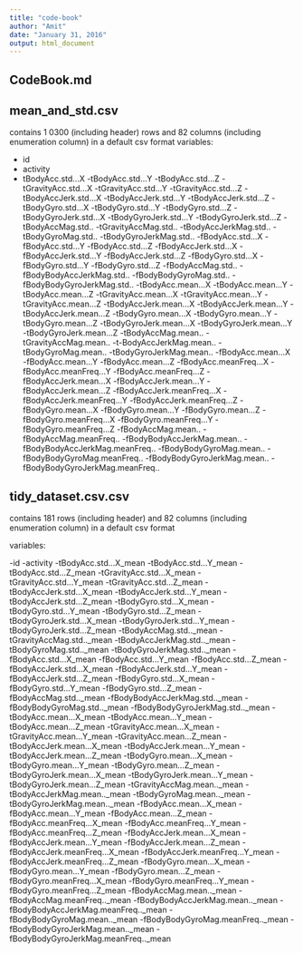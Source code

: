 ```yaml
---
title: "code-book"
author: "Amit"
date: "January 31, 2016"
output: html_document
---
```

## CodeBook.md

## mean_and_std.csv
contains 1 0300 (including header) rows and 82 columns (including enumeration column) in a default csv format
variables:

- id
- activity
- tBodyAcc.std...X
-tBodyAcc.std...Y
-tBodyAcc.std...Z
-tGravityAcc.std...X
-tGravityAcc.std...Y
-tGravityAcc.std...Z
-tBodyAccJerk.std...X
-tBodyAccJerk.std...Y
-tBodyAccJerk.std...Z
-tBodyGyro.std...X
-tBodyGyro.std...Y
-tBodyGyro.std...Z
-tBodyGyroJerk.std...X
-tBodyGyroJerk.std...Y
-tBodyGyroJerk.std...Z
-tBodyAccMag.std..
-tGravityAccMag.std..
-tBodyAccJerkMag.std..
-tBodyGyroMag.std..
-tBodyGyroJerkMag.std..
-fBodyAcc.std...X
-fBodyAcc.std...Y
-fBodyAcc.std...Z
-fBodyAccJerk.std...X
-fBodyAccJerk.std...Y
-fBodyAccJerk.std...Z
-fBodyGyro.std...X
-fBodyGyro.std...Y
-fBodyGyro.std...Z
-fBodyAccMag.std..
-fBodyBodyAccJerkMag.std..
-fBodyBodyGyroMag.std..
-fBodyBodyGyroJerkMag.std..
-tBodyAcc.mean...X
-tBodyAcc.mean...Y
-tBodyAcc.mean...Z
-tGravityAcc.mean...X
-tGravityAcc.mean...Y
-tGravityAcc.mean...Z
-tBodyAccJerk.mean...X
-tBodyAccJerk.mean...Y
-tBodyAccJerk.mean...Z
-tBodyGyro.mean...X
-tBodyGyro.mean...Y
-tBodyGyro.mean...Z
-tBodyGyroJerk.mean...X
-tBodyGyroJerk.mean...Y
-tBodyGyroJerk.mean...Z
-tBodyAccMag.mean..
-tGravityAccMag.mean..
-t-BodyAccJerkMag.mean..
-tBodyGyroMag.mean..
-tBodyGyroJerkMag.mean..
-fBodyAcc.mean...X
-fBodyAcc.mean...Y
-fBodyAcc.mean...Z
-fBodyAcc.meanFreq...X
-fBodyAcc.meanFreq...Y
-fBodyAcc.meanFreq...Z
-fBodyAccJerk.mean...X
-fBodyAccJerk.mean...Y
-fBodyAccJerk.mean...Z
-fBodyAccJerk.meanFreq...X
-fBodyAccJerk.meanFreq...Y
-fBodyAccJerk.meanFreq...Z
-fBodyGyro.mean...X
-fBodyGyro.mean...Y
-fBodyGyro.mean...Z
-fBodyGyro.meanFreq...X
-fBodyGyro.meanFreq...Y
-fBodyGyro.meanFreq...Z
-fBodyAccMag.mean..
-fBodyAccMag.meanFreq..
-fBodyBodyAccJerkMag.mean..
-fBodyBodyAccJerkMag.meanFreq..
-fBodyBodyGyroMag.mean..
-fBodyBodyGyroMag.meanFreq..
-fBodyBodyGyroJerkMag.mean..
-fBodyBodyGyroJerkMag.meanFreq..
## tidy_dataset.csv.csv
contains 181 rows (including header) and 82 columns (including enumeration column) in a default csv format

variables:

-id
-activity
-tBodyAcc.std...X_mean
-tBodyAcc.std...Y_mean
-tBodyAcc.std...Z_mean
-tGravityAcc.std...X_mean
-tGravityAcc.std...Y_mean
-tGravityAcc.std...Z_mean
-tBodyAccJerk.std...X_mean
-tBodyAccJerk.std...Y_mean
-tBodyAccJerk.std...Z_mean
-tBodyGyro.std...X_mean
-tBodyGyro.std...Y_mean
-tBodyGyro.std...Z_mean
-tBodyGyroJerk.std...X_mean
-tBodyGyroJerk.std...Y_mean
-tBodyGyroJerk.std...Z_mean
-tBodyAccMag.std.._mean
-tGravityAccMag.std.._mean
-tBodyAccJerkMag.std.._mean
-tBodyGyroMag.std.._mean
-tBodyGyroJerkMag.std.._mean
-fBodyAcc.std...X_mean
-fBodyAcc.std...Y_mean
-fBodyAcc.std...Z_mean
-fBodyAccJerk.std...X_mean
-fBodyAccJerk.std...Y_mean
-fBodyAccJerk.std...Z_mean
-fBodyGyro.std...X_mean
-fBodyGyro.std...Y_mean
-fBodyGyro.std...Z_mean
-fBodyAccMag.std.._mean
-fBodyBodyAccJerkMag.std.._mean
-fBodyBodyGyroMag.std.._mean
-fBodyBodyGyroJerkMag.std.._mean
-tBodyAcc.mean...X_mean
-tBodyAcc.mean...Y_mean
-tBodyAcc.mean...Z_mean
-tGravityAcc.mean...X_mean
-tGravityAcc.mean...Y_mean
-tGravityAcc.mean...Z_mean
-tBodyAccJerk.mean...X_mean
-tBodyAccJerk.mean...Y_mean
-tBodyAccJerk.mean...Z_mean
-tBodyGyro.mean...X_mean
-tBodyGyro.mean...Y_mean
-tBodyGyro.mean...Z_mean
-tBodyGyroJerk.mean...X_mean
-tBodyGyroJerk.mean...Y_mean
-tBodyGyroJerk.mean...Z_mean
-tGravityAccMag.mean.._mean
-tBodyAccJerkMag.mean.._mean
-tBodyGyroMag.mean.._mean
-tBodyGyroJerkMag.mean.._mean
-fBodyAcc.mean...X_mean
-fBodyAcc.mean...Y_mean
-fBodyAcc.mean...Z_mean
-fBodyAcc.meanFreq...X_mean
-fBodyAcc.meanFreq...Y_mean
-fBodyAcc.meanFreq...Z_mean
-fBodyAccJerk.mean...X_mean
-fBodyAccJerk.mean...Y_mean
-fBodyAccJerk.mean...Z_mean
-fBodyAccJerk.meanFreq...X_mean
-fBodyAccJerk.meanFreq...Y_mean
-fBodyAccJerk.meanFreq...Z_mean
-fBodyGyro.mean...X_mean
-fBodyGyro.mean...Y_mean
-fBodyGyro.mean...Z_mean
-fBodyGyro.meanFreq...X_mean
-fBodyGyro.meanFreq...Y_mean
-fBodyGyro.meanFreq...Z_mean
-fBodyAccMag.mean.._mean
-fBodyAccMag.meanFreq.._mean
-fBodyBodyAccJerkMag.mean.._mean
-fBodyBodyAccJerkMag.meanFreq.._mean
-fBodyBodyGyroMag.mean.._mean
-fBodyBodyGyroMag.meanFreq.._mean
-fBodyBodyGyroJerkMag.mean.._mean
-fBodyBodyGyroJerkMag.meanFreq.._mean